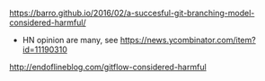 https://barro.github.io/2016/02/a-succesful-git-branching-model-considered-harmful/
  - HN opinion are many, see https://news.ycombinator.com/item?id=11190310

http://endoflineblog.com/gitflow-considered-harmful
